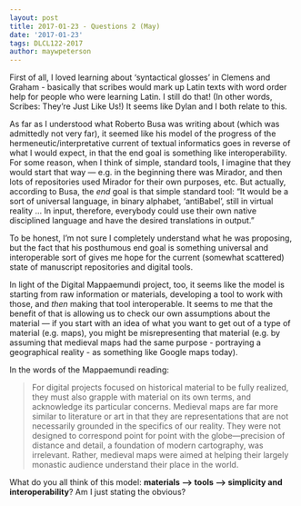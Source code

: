```yaml
---
layout: post
title: 2017-01-23 - Questions 2 (May)
date: '2017-01-23'
tags: DLCL122-2017
author: maywpeterson
---
```


First of all, I loved learning about ‘syntactical glosses’ in Clemens and Graham - basically that scribes would mark up Latin texts with word order help for people who were learning Latin. I still do that! (In other words, Scribes: They’re Just Like Us!) It seems like Dylan and I both relate to this.

As far as I understood what Roberto Busa was writing about (which was admittedly not very far), it seemed like his model of the progress of the hermeneutic/interpretative current of textual informatics goes in reverse of what I would expect, in that the end goal is something like interoperability. For some reason, when I think of simple, standard tools, I imagine that they would start that way — e.g. in the beginning there was Mirador, and then lots of repositories used Mirador for their own purposes, etc. But actually, according to Busa, the _end_ goal is that simple standard tool: “It would be a sort of universal language, in binary alphabet, ‘antiBabel’, still in virtual reality … In input, therefore, everybody could use their own native disciplined language and have the desired translations in output.”

To be honest, I’m not sure I completely understand what he was proposing, but the fact that his posthumous end goal is something universal and interoperable sort of gives me hope for the current (somewhat scattered) state of manuscript repositories and digital tools.

In light of the Digital Mappaemundi project, too, it seems like the model is starting from raw information or materials, developing a tool to work with those, and _then_ making that tool interoperable. It seems to me that the benefit of that is allowing us to check our own assumptions about the material — if you start with an idea of what you want to get out of a type of material (e.g. maps), you might be misrepresenting that material (e.g. by assuming that medieval maps had the same purpose - portraying a geographical reality - as something like Google maps today). 

In the words of the Mappaemundi reading:

>For digital projects focused on historical material to be fully realized, they must also grapple with material on its own terms, and acknowledge its particular concerns. Medieval maps are far more similar to literature or art in that they are representations that are not necessarily grounded in the specifics of our reality. They were not designed to correspond point for point with the globe—precision of distance and detail, a foundation of modern cartography, was irrelevant. Rather, medieval maps were aimed at helping their largely monastic audience understand their place in the world. 

What do you all think of this model: **materials —> tools —> simplicity and interoperability**? Am I just stating the obvious?

